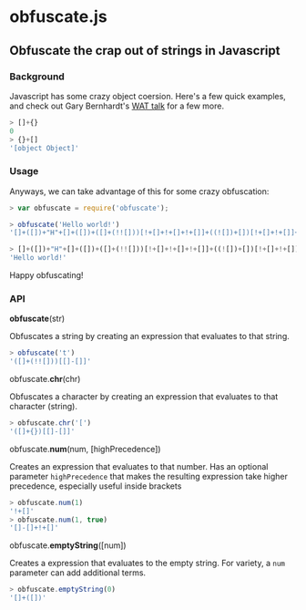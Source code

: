 # obfuscate.js

## Obfuscate the crap out of strings in Javascript

### Background

Javascript has some crazy object coersion. Here's a few quick examples, and check out Gary Bernhardt's [WAT talk][wat-talk] for a few more.

```js
> []+{}
0
> {}+[]
'[object Object]'
```

### Usage

Anyways, we can take advantage of this for some crazy obfuscation:

```js
> var obfuscate = require('obfuscate');

> obfuscate('Hello world!')
'[]+([])+"H"+[]+([])+([]+(!![]))[!+[]+!+[]+!+[]]+((![])+[])[!+[]+!+[]]+((![])+[])[!+[]+!+[]]+([]+{})[[]-[]+!+[]]+([]+{})[!+[]+!+[]+!+[]+!+[]+!+[]+!+[]+!+[]]+[]+[]+"w"+[]+[]+[[]]+([]+{})[[]-[]+!+[]]+([]+(!![]))[[]-[]+!+[]]+((![])+[])[!+[]+!+[]]+([][[]]+[])[!+[]+!+[]]+[]+[]+"!"+[]+[]+[[]]+[[[]]]'

> []+([])+"H"+[]+([])+([]+(!![]))[!+[]+!+[]+!+[]]+((![])+[])[!+[]+!+[]]+((![])+[])[!+[]+!+[]]+([]+{})[[]-[]+!+[]]+([]+{})[!+[]+!+[]+!+[]+!+[]+!+[]+!+[]+!+[]]+[]+[]+"w"+[]+[]+[[]]+([]+{})[[]-[]+!+[]]+([]+(!![]))[[]-[]+!+[]]+((![])+[])[!+[]+!+[]]+([][[]]+[])[!+[]+!+[]]+[]+[]+"!"+[]+[]+[[]]+[[[]]]
'Hello world!'
```

Happy obfuscating!

### API

**obfuscate**(str)

Obfuscates a string by creating an expression that evaluates to that string.

```js
> obfuscate('t')
'([]+(!![]))[[]-[]]'
```

obfuscate.**chr**(chr)

Obfuscates a character by creating an expression that evaluates to that character (string).

```js
> obfuscate.chr('[')
'([]+{})[[]-[]]'
```

obfuscate.**num**(num, [highPrecedence])

Creates an expression that evaluates to that number. Has an optional parameter `highPrecedence` that makes the resulting expression take higher precedence, especially useful inside brackets

```js
> obfuscate.num(1)
'!+[]'
> obfuscate.num(1, true)
'[]-[]+!+[]'
```

obfuscate.**emptyString**([num])

Creates a expression that evaluates to the empty string. For variety, a `num` parameter can add additional terms.

```js
> obfuscate.emptyString(0)
'[]+([])'
```

[wat-talk]: https://www.destroyallsoftware.com/talks/wat